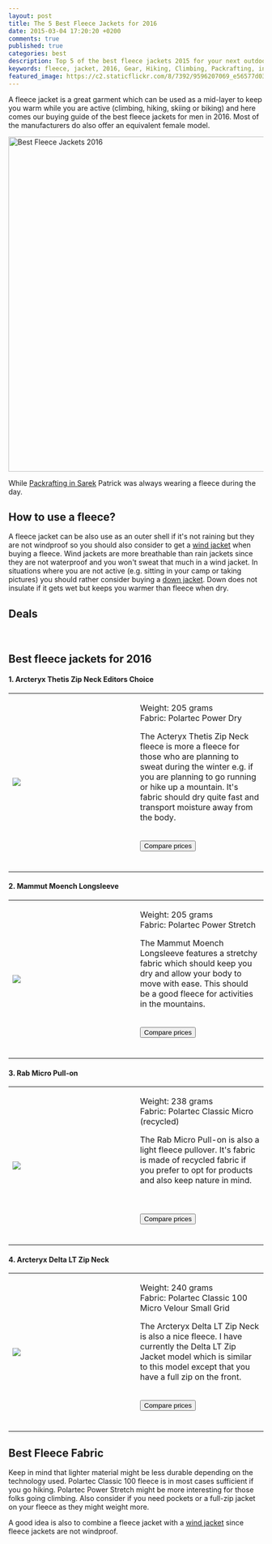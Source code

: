 ```yaml
---
layout: post
title: The 5 Best Fleece Jackets for 2016
date: 2015-03-04 17:20:20 +0200
comments: true
published: true
categories: best
description: Top 5 of the best fleece jackets 2015 for your next outdoor adventure
keywords: fleece, jacket, 2016, Gear, Hiking, Climbing, Packrafting, insulation, outdoors, layering
featured_image: https://c2.staticflickr.com/8/7392/9596207069_e56577d034_o.jpg
---
```

A fleece jacket is a great garment which can be used as a mid-layer to keep you warm while you are active (climbing, hiking, skiing or biking) and here comes our buying guide of the best fleece jackets for men in 2016. Most of the manufacturers do also offer an equivalent female model.

<a href="https://www.flickr.com/photos/90204224@N07/9596207069" title="Best Fleece Jackets 2016"><img src="https://c2.staticflickr.com/8/7392/9596207069_e56577d034_o.jpg" width="992" height="661" alt="Best Fleece Jackets 2016"></a>

While [Packrafting in Sarek][1] Patrick was always wearing a fleece during the day.

## How to use a fleece?
A fleece jacket can be also use as an outer shell if it's not raining but they are not windproof so you should also consider to get a [wind jacket][2] when buying a fleece. Wind jackets are more breathable than rain jackets since they are not waterproof and you won't sweat that much in a wind jacket. In situations where you are not active (e.g. sitting in your camp or taking pictures) you should rather consider buying a [down jacket][3]. Down does not insulate if it gets wet but keeps you warmer than fleece when dry.

## Deals
<div class="row">
  <div class="col-sm-12">
<center>
 <script type="text/javascript" src="http://classic.avantlink.com/api.php?affiliate_id=125311&module=ProductSearch&output=js&website_id=150351&search_term=fleece jacket men AND the north face OR fleece jacket men AND Columbia OR fleece jacket men AND Westcomb OR fleece jacket men AND Mountain Hardwear OR fleece jacket men AND Montane OR fleece jacket men AND Berghaus OR fleece jacket men AND Rab&search_advanced_syntax=1&merchant_ids=10008%7C10060%7C11741%7C10913%7C11243%7C10785%7C10086%7C13273%7C10083%7C10248%7C10049%7C10921%7C10279%7C10345%7C10593%7C10337%7C10943&search_on_sale_only=1&search_on_sale_level=20&search_results_layout=list&search_results_fields=Product+Name%7CSale+Price%7CPrice+Discount+Percent&search_results_count=8&search_results_sort_order=Sale+Price"></script>
</center>
  </div>
</div>
<br> 

## Best fleece jackets for 2016
<div class="alert alert-success" role="alert"><h4>1. Arcteryx Thetis Zip Neck <span class="label label-danger">Editors Choice</span></h4></div>
<div class="table-responsive"><table>
<tr><td width="50%">
<a href="http://www.amazon.com/gp/product/B00GW7XOMQ/ref=as_li_tl?ie=UTF8&camp=1789&creative=9325&creativeASIN=B00GW7XOMQ&linkCode=as2&tag=hikeve-20&linkId=KYPIGZUYHRQY4JNT"><img border="0" src="http://ws-na.amazon-adsystem.com/widgets/q?_encoding=UTF8&ASIN=B00GW7XOMQ&Format=_SL250_&ID=AsinImage&MarketPlace=US&ServiceVersion=20070822&WS=1&tag=hikeve-20" ></a><img src="http://ir-na.amazon-adsystem.com/e/ir?t=hikeve-20&l=as2&o=1&a=B00GW7XOMQ" width="1" height="1" border="0" alt="" style="border:none !important; margin:0px !important;" />
</td><td>

Weight: 205 grams<br>
Fabric: Polartec Power Dry<br>

The Acteryx Thetis Zip Neck fleece is more a fleece for those who are planning to sweat during the winter e.g. if you are planning to go running or hike up a mountain. It's fabric should dry quite fast and transport moisture away from the body.
<br><br>

<a href="http://www.hikeventures.com/deals/#arcteryx+thetis+zip+neck"><button class="btn btn-danger">Compare prices</button></a><br><br></td></tr></table></div>

<div class="alert alert-success" role="alert"><h4>2. Mammut Moench Longsleeve</h4></div>
<div class="table-responsive"><table>
<tr><td width="50%">

<a href="http://www.amazon.com/gp/product/B005JWKXC4/ref=as_li_tl?ie=UTF8&camp=1789&creative=9325&creativeASIN=B005JWKXC4&linkCode=as2&tag=hikeve-20&linkId=AM7UMWDALROAZGHE"><img border="0" src="http://ws-na.amazon-adsystem.com/widgets/q?_encoding=UTF8&ASIN=B005JWKXC4&Format=_SL250_&ID=AsinImage&MarketPlace=US&ServiceVersion=20070822&WS=1&tag=hikeve-20" ></a><img src="http://ir-na.amazon-adsystem.com/e/ir?t=hikeve-20&l=as2&o=1&a=B005JWKXC4" width="1" height="1" border="0" alt="" style="border:none !important; margin:0px !important;" /></td><td>

Weight: 205 grams <br>
Fabric: Polartec Power Stretch<br>

The Mammut Moench Longsleeve features a stretchy fabric which should keep you dry and allow your body to move with ease. This should be a good fleece for activities in the mountains.
<br><br>

<a href="http://www.hikeventures.com/deals/#mammut+moench"><button class="btn btn-danger">Compare prices</button></a><br><br>
</td></tr></table></div>

<div class="alert alert-success" role="alert"><h4>3. Rab Micro Pull-on</h4></div>
<div class="table-responsive"><table>
<tr><td width="50%">

<a href="http://www.amazon.com/gp/product/B00EWZ7GZ6/ref=as_li_tl?ie=UTF8&camp=1789&creative=9325&creativeASIN=B00EWZ7GZ6&linkCode=as2&tag=hikeve-20&linkId=TR526XMHK6ZLC4FQ"><img border="0" src="http://ws-na.amazon-adsystem.com/widgets/q?_encoding=UTF8&ASIN=B00EWZ7GZ6&Format=_SL250_&ID=AsinImage&MarketPlace=US&ServiceVersion=20070822&WS=1&tag=hikeve-20" ></a><img src="http://ir-na.amazon-adsystem.com/e/ir?t=hikeve-20&l=as2&o=1&a=B00EWZ7GZ6" width="1" height="1" border="0" alt="" style="border:none !important; margin:0px !important;" />
</td><td>

Weight: 238 grams<br>
Fabric: Polartec Classic Micro (recycled)<br>

The Rab Micro Pull-on is also a light fleece pullover. It's fabric is made of recycled fabric if you prefer to opt for products and also keep nature in mind.

<br><br>
<a href="http://www.hikeventures.com/deals/#micro+pull+on"><button class="btn btn-danger">Compare prices</button></a><br><br></td></tr></table></div>

<div class="alert alert-success" role="alert"><h4>4. Arcteryx Delta LT Zip Neck
</h4></div>
<div class="table-responsive"><table>
<tr><td width="50%">

<a href="http://www.amazon.com/gp/product/B00GW7ZQG8/ref=as_li_tl?ie=UTF8&camp=1789&creative=9325&creativeASIN=B00GW7ZQG8&linkCode=as2&tag=hikeve-20&linkId=TWGUKPE3JX4IKWXK"><img border="0" src="http://ws-na.amazon-adsystem.com/widgets/q?_encoding=UTF8&ASIN=B00GW7ZQG8&Format=_SL250_&ID=AsinImage&MarketPlace=US&ServiceVersion=20070822&WS=1&tag=hikeve-20" ></a><img src="http://ir-na.amazon-adsystem.com/e/ir?t=hikeve-20&l=as2&o=1&a=B00GW7ZQG8" width="1" height="1" border="0" alt="" style="border:none !important; margin:0px !important;" />
</td><td>

Weight: 240 grams<br>
Fabric: Polartec Classic 100 Micro Velour Small Grid<br>

The Arcteryx Delta LT Zip Neck is also a nice fleece. I have currently the Delta LT Zip Jacket model which is similar to this model except that you have a full zip on the front. 
<br><br>

<a href="http://www.hikeventures.com/deals/#Arcteryx+delta+lt+zip"><button class="btn btn-danger">Compare prices</button></a><br><br>
</td></tr></table></div>

## Best Fleece Fabric
Keep in mind that lighter material might be less durable depending on the technology used. Polartec Classic 100 fleece is in most cases sufficient if you go hiking. Polartec Power Stretch might be more interesting for those folks going climbing. Also consider if you need pockets or a full-zip jacket on your fleece as they might weight more. 

A good idea is also to combine a fleece jacket with a [wind jacket][5] since fleece jackets are not windproof.


[1]:	http://hikeventures.com/hiking-and-packrafting-in-sarek-day-1/
[2]:	http://www.hikeventures.com/best-windjackets/
[3]:	http://www.hikeventures.com/best-down-jackets/
[4]:	http://www.hikeventures.com/deals/#fleece+Jacket+men
[5]:	http://www.hikeventures.com/best-windjackets/
